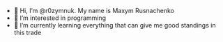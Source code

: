 - 👋 Hi, I’m @r0zymnuk. My name is Maxym Rusnachenko
- 👀 I’m interested in programming
- 🌱 I’m currently learning everything that can give me good standings in this trade

<!---
r0zymnuk/r0zymnuk is a ✨ special ✨ repository because its `README.md` (this file) appears on your GitHub profile.
You can click the Preview link to take a look at your changes.
--->
